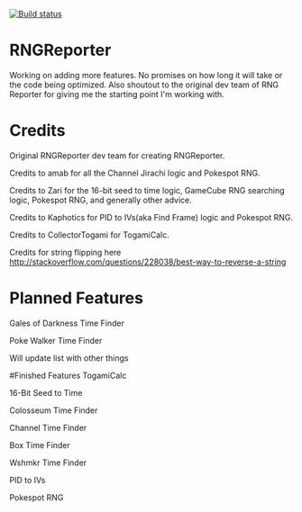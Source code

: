 [![Build status](https://ci.appveyor.com/api/projects/status/github/Admiral-Fish/RNGReporter?branch=master&svg=true)](https://ci.appveyor.com/project/Admiral-Fish/rngreporter)

# RNGReporter
Working on adding more features. No promises on how long it will take or the code being optimized. Also shoutout to the original dev team of RNG Reporter for giving me the starting point I'm working with.

# Credits
Original RNGReporter dev team for creating RNGReporter. 

Credits to amab for all the Channel Jirachi logic and Pokespot RNG. 

Credits to Zari for the 16-bit seed to time logic, GameCube RNG searching logic, Pokespot RNG, and generally other advice. 

Credits to Kaphotics for PID to IVs(aka Find Frame) logic and Pokespot RNG. 

Credits to CollectorTogami for TogamiCalc.

Credits for string flipping here http://stackoverflow.com/questions/228038/best-way-to-reverse-a-string

# Planned Features 
Gales of Darkness Time Finder
 
Poke Walker Time Finder
 
Will update list with other things

#Finished Features
TogamiCalc

16-Bit Seed to Time

Colosseum Time Finder

Channel Time Finder

Box Time Finder

Wshmkr Time Finder

PID to IVs

Pokespot RNG
